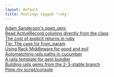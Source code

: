 ```yaml
---
layout: default
title: Postings tagged "ruby"
---
```

[Adam Sanderson's open_gem](http://janesconference.github.com/KievII/2009/05/adam-sandersons-open-gem)<br />
[Read ActiveRecord columns directly from the class](http://janesconference.github.com/KievII/2009/05/read-active-record-columns-directly-from-the-class)<br />
[The cost of explicit returns in ruby](http://janesconference.github.com/KievII/2009/08/the-cost-of-explicit-returns-in-ruby)<br />
[Tip: The case for from_param](http://janesconference.github.com/KievII/2009/09/tip-the-case-for-from-param)<br />
[Using Rack Middleware for good and evil](http://janesconference.github.com/KievII/2009/05/using-rack-middleware-for-good-and-evil)<br />
[Automatching rails paths in cucumber](http://janesconference.github.com/KievII/2009/05/automatching-rails-paths-in-cucumber)<br />
[A rails template for gem bundler](http://janesconference.github.com/KievII/2009/11/a-rails-template-for-gem-bundler)<br />
[Building rails gems from the 2-3-stable branch](http://janesconference.github.com/KievII/2009/11/building-gems-from-a-rails-branch)<br />
[Pimp my script/console](http://janesconference.github.com/KievII/2009/06/pimp-my-script-console)<br />

